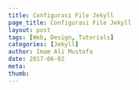 ```yaml
---
title: Configurasi File Jekyll
page_title: Configurasi File Jekyll
layout: post
tags: [Web, Design, Tutorials]
categories: [Jekyll]
author: Imam Ali Mustofa
date: 2017-06-02
meta: 
thumb: 
---
```

